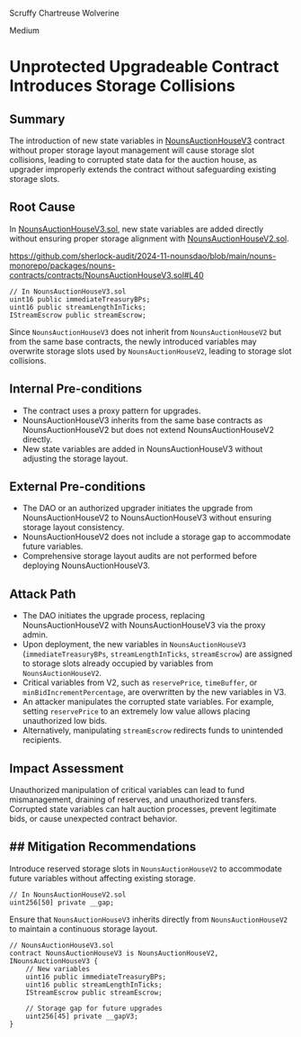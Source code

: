 Scruffy Chartreuse Wolverine

Medium

# Unprotected Upgradeable Contract Introduces Storage Collisions

## Summary

The introduction of new state variables in [NounsAuctionHouseV3](https://github.com/sherlock-audit/2024-11-nounsdao/blob/main/nouns-monorepo/packages/nouns-contracts/contracts/NounsAuctionHouseV3.sol) contract without proper storage layout management will cause storage slot collisions, leading to corrupted state data for the auction house, as upgrader improperly extends the contract without safeguarding existing storage slots.

## Root Cause

In [NounsAuctionHouseV3.sol](https://github.com/sherlock-audit/2024-11-nounsdao/blob/main/nouns-monorepo/packages/nouns-contracts/contracts/NounsAuctionHouseV3.sol), new state variables are added directly without ensuring proper storage alignment with [NounsAuctionHouseV2.sol](https://github.com/sherlock-audit/2024-11-nounsdao/blob/main/nouns-monorepo/packages/nouns-contracts/contracts/NounsAuctionHouseV2.sol). 

https://github.com/sherlock-audit/2024-11-nounsdao/blob/main/nouns-monorepo/packages/nouns-contracts/contracts/NounsAuctionHouseV3.sol#L40

```solidity
// In NounsAuctionHouseV3.sol
uint16 public immediateTreasuryBPs;
uint16 public streamLengthInTicks;
IStreamEscrow public streamEscrow;
```

Since `NounsAuctionHouseV3` does not inherit from `NounsAuctionHouseV2` but from the same base contracts, the newly introduced variables may overwrite storage slots used by `NounsAuctionHouseV2`, leading to storage slot collisions.

## Internal Pre-conditions

- The contract uses a proxy pattern for upgrades.
- NounsAuctionHouseV3 inherits from the same base contracts as NounsAuctionHouseV2 but does not extend NounsAuctionHouseV2 directly.
- New state variables are added in NounsAuctionHouseV3 without adjusting the storage layout.

## External Pre-conditions

- The DAO or an authorized upgrader initiates the upgrade from NounsAuctionHouseV2 to NounsAuctionHouseV3 without ensuring storage layout consistency.
- NounsAuctionHouseV2 does not include a storage gap to accommodate future variables.
- Comprehensive storage layout audits are not performed before deploying NounsAuctionHouseV3.

## Attack Path

- The DAO initiates the upgrade process, replacing NounsAuctionHouseV2 with NounsAuctionHouseV3 via the proxy admin.
- Upon deployment, the new variables in `NounsAuctionHouseV3` (`immediateTreasuryBPs`, `streamLengthInTicks`, `streamEscrow`) are assigned to storage slots already occupied by variables from `NounsAuctionHouseV2`.
- Critical variables from V2, such as `reservePrice`, `timeBuffer`, or `minBidIncrementPercentage`, are overwritten by the new variables in V3.
- An attacker manipulates the corrupted state variables. For example, setting `reservePrice` to an extremely low value allows placing unauthorized low bids.
- Alternatively, manipulating `streamEscrow` redirects funds to unintended recipients.

## Impact Assessment
Unauthorized manipulation of critical variables can lead to fund mismanagement, draining of reserves, and unauthorized transfers. Corrupted state variables can halt auction processes, prevent legitimate bids, or cause unexpected contract behavior.

## ## Mitigation Recommendations
Introduce reserved storage slots in `NounsAuctionHouseV2` to accommodate future variables without affecting existing storage.

```solidity
// In NounsAuctionHouseV2.sol
uint256[50] private __gap;
```

Ensure that `NounsAuctionHouseV3` inherits directly from `NounsAuctionHouseV2` to maintain a continuous storage layout.

```solidity
// NounsAuctionHouseV3.sol
contract NounsAuctionHouseV3 is NounsAuctionHouseV2, INounsAuctionHouseV3 {
    // New variables
    uint16 public immediateTreasuryBPs;
    uint16 public streamLengthInTicks;
    IStreamEscrow public streamEscrow;
    
    // Storage gap for future upgrades
    uint256[45] private __gapV3;
}
```


